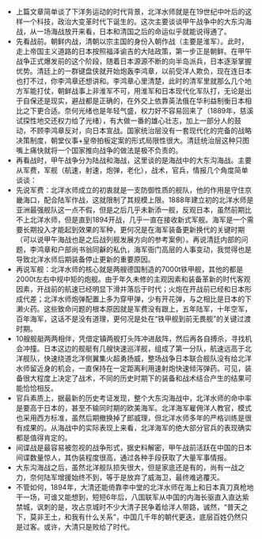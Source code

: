 
* 上篇文章简单谈了下洋务运动的时代背景，北洋水师就是在19世纪中叶后的这样一个科技，政治大变革时代下诞生的。这次主要谈谈甲午战争中的大东沟海战，从一场海战放开来看，日本和清国之后的命运似乎就能说得通了。
* 先看战前。朝鲜内战，清朝以宗主国的身份入朝作战（主要是淮军）。此时，走上帝国主义道路的日本按照福泽谕吉的大陆政策，第一步正是朝鲜。在甲午战争正式爆发前的这个阶段，随着日本源源不断的向半岛派兵，日本逐渐掌握优势。清廷上的一群键盘侠就开始炮轰李鸿章，以前受洋人欺负，现在连日本也打不过，你李鸿章还想讲和。李鸿章心里清楚，此时的清军里就那么几个地方军能打仗，朝鲜战事上非淮军不可，用淮军和日本现代化军队打，无论是出于自保还是现实，避战都是正确的，在外交上依靠英法俄在华利益制衡日本相比之下更合适。奈何光绪也是年轻气盛，权力好不容易回来了（1889年，慈溪试探性地交还权力给了光绪），有大做一番的雄心壮志，加上一部分人的鼓动，不顾李鸿章反对，向日本宣战。国家统治层没有一套现代化的完备的战略决策制度，朝堂仪事+皇帝拍板定案的形式局限性很大。清廷统治层这种只图嘴上痛快就将一个国家推向战争的做法是极不负责的。
* 再看战时，甲午战争分为陆战和海战，这里谈的是海战中的大东沟海战。主要从军费，军舰（航速，射速，炮弹，老化），战术，官兵，情报几个角度简单谈谈：
* 先说军费：北洋水师成立的初衷就是一支防御性质的舰队，他的作用是守住京畿海口，配合陆军作战，这就限制了其规模上限。1888年建立初的北洋水师是亚洲最强舰队这一点不假，但是之后几乎未新添一舰，反观日本，虽然前期比不上北洋水师，但是直到1894开战，几乎一直在接收新式军舰。海军是一个需要长期投入才能起到效果的军种，更何况是在海军装备更新换代的关键时期（可以说甲午海战也是之后战列舰发展方向的参考案例）。再说清廷内部的问题，李鸿章和户部尚书翁同龢的私仇，海军衙门高层的人事变动，我觉得也是导致北洋水师后期装备停止更新的重要原因。
* 再说军舰：北洋水师的核心就是两艘德国制造的7000t铁甲舰，其他的都是2000t左右中规中矩的炮舰。由于年久未修的主观因素和装备革新的时代客观因素，开战前的航速已经明显下滑并落后于时代；火炮在开战前已经和日本形成代差；北洋水师炮弹配置上多为穿甲弹，少有开花弹，与之相比是日本的下濑火药。这些致命问题的根本原因就是军费没有跟上，五年陆军，十年空军，百年海军，这话不是没有道理，更何况是处在“铁甲舰到前无畏舰”的关键过渡时期。
* 10艘舰艇两两相伴，凭借定镇两舰打头阵冲进敌阵，然后再各自搏杀，寻找机会冲撞。日本这边的舰艇有几艘快速巡洋舰，组成了第一分队，航速远高于北洋舰队，快速绕道北洋侧翼集火超勇扬威，整场战争日本联合舰队没有给北洋水师留近身的机会，一直保持在一定距离利用速射炮快速倾泻弹药。可见，装备很大程度上决定了战术，不同的历史时期下的装备和战术结合产生的结果可能恰恰相反。
* 官兵素质上，据最新的历史考证发现，整个大东沟海战中，北洋水师的命中率是要高于日本的，甚至不输同时期的欧美海军。北洋海军雇佣洋人教官，模式也采用西方标准，虽然后期撤换掉了郎威理，但北洋水师多年的严格训练是很有成果的。从海战中的实际表现上来看，北洋海军的绝大部分官兵的表现确实都是值得肯定的。
* 间谍战是最容易被忽视的战争形式，据史料解密，甲午战前活跃在中国的日本间谍数量惊人，其伪装程度很高，通过各种手段获取了大量军事情报。
* 大东沟海战之后，虽然北洋舰队损失很大，但是家底还是有的，尚有一战之力，奈何陆军增援始终不到，等于是放弃了威海卫，最终难逃覆灭。
* 不管如何，1894年，大清还能倚靠李中堂的北洋水师在海上和日本真刀真枪地干一场，可谁又能想到，短短6年后，八国联军从中国的内海长驱直入直达紫禁城，讽刺的是，攻占京城时不少大清子民争着给洋人带路，诚然，“普天之下，莫非王土，和我有什么关系”，中国几千年的朝代更迭，底层百姓仍然只是过客。或许，大清只是败给了时代。